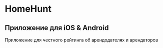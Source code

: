 # HomeHunt
## Приложение для iOS & Android


Приложение для честного рейтинга об арендодателях и арендаторов